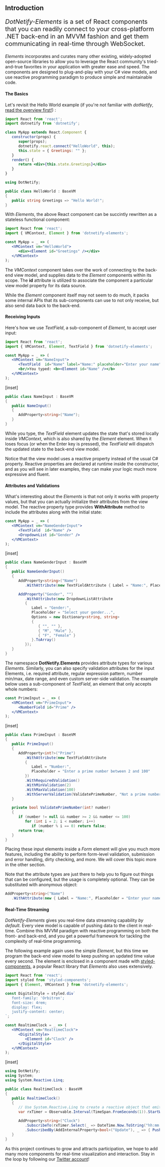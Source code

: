 ﻿## Introduction

<p style="font-size: 1.25rem">
<i>DotNetify-Elements</i> is a set of React components that you can readily connect to your cross-platform .NET back-end in an MVVM fashion and get them communicating in real-time through WebSocket.
</p>

_Elements_ incorporates and curates many other existing, widely-adopted open-source libraries to allow you to leverage the React community's tried-and-true favorites in your application with greater ease and speed.  The components are designed to plug-and-play with your C# view models, and use reactive programming paradigm to produce simple and maintainable code.

#### The Basics

Let's revisit the Hello World example (if you're not familiar with _dotNetify_, [read the overview first!](http://dotnetify.net/react)) :

```jsx
import React from 'react';
import dotnetify from 'dotnetify';

class MyApp extends React.Component {
   constructor(props) {
      super(props);
      dotnetify.react.connect("HelloWorld", this);
      this.state = { Greetings: "" };
   }
   render() {
      return <div>{this.state.Greetings}</div>
   }
}
```
```csharp
using DotNetify;

public class HelloWorld : BaseVM
{
   public string Greetings => "Hello World!";
}
```

With _Elements_, the above React component can be succintly rewritten as a stateless functional component:
```jsx
import React from 'react';
import { VMContext, Element } from 'dotnetify-elements';

const MyApp = _ => (
   <VMContext vm="HelloWorld">
      <div><Element id="Greetings" /></div>
   </VMContext>
);
```

The _VMContext_ component takes over the work of connecting to the back-end view model, and supplies data to the _Element_ components within its scope.  The __id__ attribute is utilized to associate the component a particular view model property for its data source. 

While the _Element_ component itself may not seem to do much, it packs some internal APIs that its sub-components can use to not only receive, but also send data back to the back-end.

#### Receiving Inputs

Here's how we use _TextField_, a sub-component of _Element_, to accept user input:

```jsx
import React from 'react';
import { VMContext, Element, TextField } from 'dotnetify-elements';

const MyApp = _ => (
   <VMContext vm="NameInput">
      <TextField  id="Name" label="Name:" placeholder="Enter your name" />
      <br/>You typed: <b><Element id="Name" /></b>
   </VMContext>
);
```
[inset]

```csharp
public class NameInput : BaseVM
{
   public NameInput()
   {
      AddProperty<string>("Name");
   }
}
```

While you type, the _TextField_ element updates the state that's stored locally inside _VMContext_, which is also shared by the _Element_ element.  When it loses focus (or when the Enter key is pressed), the _TextField_ will dispatch the updated state to the back-end view model.

Notice that the view model uses a reactive property instead of the usual C# property.  Reactive properties are declared at runtime inside the constructor, and as you will see in later examples, they can make your logic much more expressive and fluent.

#### Attributes and Validations

What's interesting about the _Elements_ is that not only it works with property values, but that you can actually initialize their attributes from the view model.  The reactive property type provides __WithAttribute__ method to include the attributes along with the initial state:

```jsx
const MyApp = _ => (
   <VMContext vm="NameGenderInput">
      <TextField  id="Name" />
      <DropdownList id="Gender" />
   </VMContext>
);
```
[inset]
```csharp
public class NameGenderInput : BaseVM
{
   public NameGenderInput()
   {
      AddProperty<string>("Name")
         .WithAttribute(new TextFieldAttribute { Label = "Name:", Placeholder = "Enter your name" });

      AddProperty("Gender", "")
         .WithAttribute(new DropdownListAttribute
         {
            Label = "Gender:",
            Placeholder = "Select your gender...",
            Options = new Dictionary<string, string>
            {
               { "", "" },
               { "M", "Male" },
               { "F", "Female" }
            }.ToArray()
         });
   }
}
```

The namespace __DotNetify.Elements__ provides attribute types for various _Elements_.  Similarly, you can also specify validation attributes for the input Elements, i.e. required attribute, regular expression pattern, number min/max, date range, and even custom server-side validation.  The example below uses a sub-component of _TextField_, an element that only accepts whole numbers:

```jsx
const PrimeInput = _ => (
   <VMContext vm="PrimeInput">
      <NumberField id="Prime" />
   </VMContext>
);
```
[inset]

```csharp
public class PrimeInput : BaseVM
{
   public PrimeInput()
   {
      AddProperty<int?>("Prime")
         .WithAttribute(new TextFieldAttribute
         {
            Label = "Number:",
            Placeholder = "Enter a prime number between 2 and 100"
         })
         .WithRequiredValidation()
         .WithMinValidation(2)
         .WithMaxValidation(100)
         .WithServerValidation(ValidatePrimeNumber, "Not a prime number");
   }

   private bool ValidatePrimeNumber(int? number)
   {
      if (number != null && number >= 2 && number <= 100)
         for (int i = 2; i < number; i++)
            if (number % i == 0) return false;
      return true;
   }
}
```

Placing these input elements inside a _Form_ element will give you much more features, including the ability to perform form-level validation, submission and error handling, dirty checking, and more.  We will cover this topic more in the other section.

Note that the attribute types are just there to help you to figure out things that can be configured, but the usage is completely optional.  They can be substituted with anonymous object:

```csharp
AddProperty<string>("Name")
   .WithAttribute(new { Label = "Name:", Placeholder = "Enter your name" })
```

#### Real-Time Streaming

_DotNetify-Elements_ gives you real-time data streaming capability _by default_.  Every view model is capable of pushing data to the client in real-time.  Combine this MVVM paradigm with reactive programming on both the front- and back-end, and you get a powerful framework for tackling the complexity of real-time programming.

The following example again uses the simple _Element_, but this time we program the back-end view model to keep pushing an updated time value every second.  The element is enclosed in a component made with [styled-components](https://www.styled-components.com/), a popular React library that _Elements_ also uses extensively.

```jsx
import React from 'react';
import styled from 'styled-components';
import { Element, VMContext } from 'dotnetify-elements';

const DigitalStyle = styled.div`
   font-family: 'Orbitron';
   font-size: 4rem;
   display: flex;
   justify-content: center;
`;

const RealtimeClock = _ => (
   <VMContext vm="RealtimeClock">
      <DigitalStyle>
         <Element id="Clock" />
      </DigitalStyle>
   </VMContext>
);
```
[inset]

```csharp
using DotNetify;
using System;
using System.Reactive.Linq;

public class RealtimeClock : BaseVM
{
   public RealtimeClock()
   {
      // Use System.Reactive.Linq to create a reactive object that emits a value every second.
      var rxTimer = Observable.Interval(TimeSpan.FromSeconds(1)).StartWith(0);

      AddProperty<string>("Clock")
         .SubscribeTo(rxTimer.Select(_ => DateTime.Now.ToString("hh:mm:ss tt")))
         .SubscribedBy(AddInternalProperty<bool>("Update"), _ => { PushUpdates(); return true; });
   }
}
```

As this project continues to grow and attracts participation, we hope to add many more components for real-time visualization and interaction.  Stay in the loop by following our [Twitter account](https://twitter.com/dotnetify)!